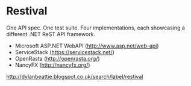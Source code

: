 # Restival
One API spec. One test suite. Four implementations, each showcasing a different .NET ReST API framework.

* Microsoft ASP.NET WebAPI (http://www.asp.net/web-api)
* ServiceStack (https://servicestack.net/)
* OpenRasta (http://openrasta.org/)
* NancyFX (http://nancyfx.org/)

http://dylanbeattie.blogspot.co.uk/search/label/restival

